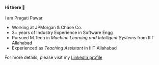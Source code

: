 #### Hi there :bell:

I am Pragati Pawar. 
* Working at JPMorgan & Chase Co.
* 3+ years of Industry Experience in Software Engg
* Pursued M.Tech in *Machine Learning and Intelligent Systems* from IIIT Allahabad
* Experienced as *Teaching Assistant* in IIIT Allahabad

For more details, please visit my [LinkedIn profile](https://www.linkedin.com/in/pragati21pawar)
